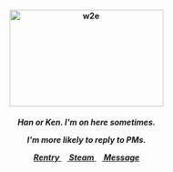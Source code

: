 <h4 align="center">
<img src="https://media1.tenor.com/m/s06IAtZMLNoAAAAd/sayonara-zetsubou-sensei-kafuka-fu%27ura.gif"width="270" height="170" alt="w2e">
<br>
</h4>
<h5 align="center">
  Han or Ken. I'm on here sometimes.
<p align> I'm more likely to reply to PMs. </p>
  
<a href=https://rentry.co/kancho> Rentry </a>⠀<a href=https://steamcommunity.com/id/katocha/> Steam </a>⠀<a href=https://gantz.atabook.org> Message </a>
